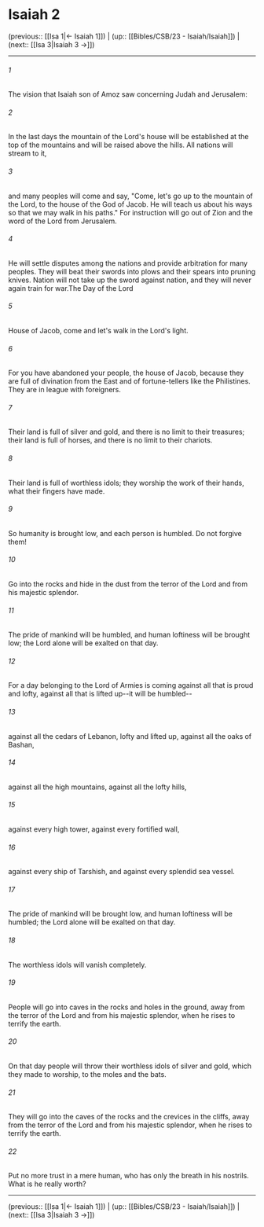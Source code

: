 # Isaiah 2

(previous:: [[Isa 1|← Isaiah 1]]) | (up:: [[Bibles/CSB/23 - Isaiah/Isaiah]]) | (next:: [[Isa 3|Isaiah 3 →]])

***


###### 1 
The vision that Isaiah son of Amoz saw concerning Judah and Jerusalem: 

###### 2 
In the last days the mountain of the Lord's house will be established at the top of the mountains and will be raised above the hills. All nations will stream to it, 

###### 3 
and many peoples will come and say, "Come, let's go up to the mountain of the Lord, to the house of the God of Jacob. He will teach us about his ways so that we may walk in his paths." For instruction will go out of Zion and the word of the Lord from Jerusalem. 

###### 4 
He will settle disputes among the nations and provide arbitration for many peoples. They will beat their swords into plows and their spears into pruning knives. Nation will not take up the sword against nation, and they will never again train for war.The Day of the Lord 

###### 5 
House of Jacob, come and let's walk in the Lord's light. 

###### 6 
For you have abandoned your people, the house of Jacob, because they are full of divination from the East and of fortune-tellers like the Philistines. They are in league with foreigners. 

###### 7 
Their land is full of silver and gold, and there is no limit to their treasures; their land is full of horses, and there is no limit to their chariots. 

###### 8 
Their land is full of worthless idols; they worship the work of their hands, what their fingers have made. 

###### 9 
So humanity is brought low, and each person is humbled. Do not forgive them! 

###### 10 
Go into the rocks and hide in the dust from the terror of the Lord and from his majestic splendor. 

###### 11 
The pride of mankind will be humbled, and human loftiness will be brought low; the Lord alone will be exalted on that day. 

###### 12 
For a day belonging to the Lord of Armies is coming against all that is proud and lofty, against all that is lifted up--it will be humbled-- 

###### 13 
against all the cedars of Lebanon, lofty and lifted up, against all the oaks of Bashan, 

###### 14 
against all the high mountains, against all the lofty hills, 

###### 15 
against every high tower, against every fortified wall, 

###### 16 
against every ship of Tarshish, and against every splendid sea vessel. 

###### 17 
The pride of mankind will be brought low, and human loftiness will be humbled; the Lord alone will be exalted on that day. 

###### 18 
The worthless idols will vanish completely. 

###### 19 
People will go into caves in the rocks and holes in the ground, away from the terror of the Lord and from his majestic splendor, when he rises to terrify the earth. 

###### 20 
On that day people will throw their worthless idols of silver and gold, which they made to worship, to the moles and the bats. 

###### 21 
They will go into the caves of the rocks and the crevices in the cliffs, away from the terror of the Lord and from his majestic splendor, when he rises to terrify the earth. 

###### 22 
Put no more trust in a mere human, who has only the breath in his nostrils. What is he really worth?

***

(previous:: [[Isa 1|← Isaiah 1]]) | (up:: [[Bibles/CSB/23 - Isaiah/Isaiah]]) | (next:: [[Isa 3|Isaiah 3 →]])
